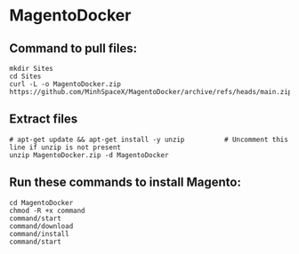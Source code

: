 # MagentoDocker

## Command to pull files:
```
mkdir Sites
cd Sites
curl -L -o MagentoDocker.zip https://github.com/MinhSpaceX/MagentoDocker/archive/refs/heads/main.zip
```

## Extract files
```
# apt-get update && apt-get install -y unzip          # Uncomment this line if unzip is not present
unzip MagentoDocker.zip -d MagentoDocker
```

## Run these commands to install Magento:
```
cd MagentoDocker
chmod -R +x command
command/start
command/download
command/install
command/start
```

